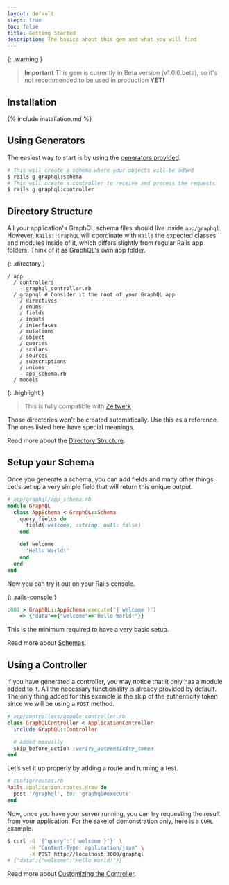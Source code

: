 ```yaml
---
layout: default
steps: true
toc: false
title: Getting Started
description: The basics about this gem and what you will find
---
```


{: .warning }
> **Important**
> This gem is currently in Beta version (v1.0.0.beta), so it's not recommended to be used in production **YET!**

## Installation

{% include installation.md %}

## Using Generators

The easiest way to start is by using the [generators provided](/guides/generators).

```bash
# This will create a schema where your objects will be added
$ rails g graphql:schema
# This will create a controller to receive and process the requests
$ rails g graphql:controller
```

## Directory Structure

All your application's GraphQL schema files should live inside `app/graphql`.
However, `Rails::GraphQL` will coordinate with `Rails` the expected classes and
modules inside of it, which differs slightly from regular Rails app folders.
Think of it as GraphQL's own app folder.

{: .directory }
```
/ app
  / controllers
    - graphql_controller.rb
  / graphql # Consider it the root of your GraphQL app
    / directives
    / enums
    / fields
    / inputs
    / interfaces
    / mutations
    / object
    / queries
    / scalars
    / sources
    / subscriptions
    / unions
    - app_schema.rb
  / models
```

{: .highlight }
> This is fully compatible with
> <a href="https://github.com/fxn/zeitwerk" target="_blank" rel="external nofollow">Zeitwerk</a>.

Those directories won't be created automatically. Use this as a reference.
The ones listed here have special meanings.

Read more about the [Directory Structure](/guides/architecture#directory-structure).

## Setup your Schema

Once you generate a schema, you can add fields and many other things.
Let's set up a very simple field that will return this unique output.

```ruby
# app/graphql/app_schema.rb
module GraphQL
  class AppSchema < GraphQL::Schema
    query_fields do
      field(:welcome, :string, null: false)
    end

    def welcome
      'Hello World!'
    end
  end
end
```

Now you can try it out on your Rails console.

{: .rails-console }
```ruby
:001 > GraphQL::AppSchema.execute('{ welcome }')
    => {"data"=>{"welcome"=>"Hello World!"}}
```

This is the minimum required to have a very basic setup.

Read more about [Schemas](/guides/schemas).

## Using a Controller

If you have generated a controller, you may notice that it only has a module
added to it. All the necessary functionality is already provided by default.
The only thing added for this example is the skip of the authenticity token since
we will be using a `POST` method.

```ruby
# app/controllers/google_controller.rb
class GraphQLController < ApplicationController
  include GraphQL::Controller

  # Added manually
  skip_before_action :verify_authenticity_token
end
```

Let’s set it up properly by adding a route and running a test.

```ruby
# config/routes.rb
Rails.application.routes.draw do
  post '/graphql', to: 'graphql#execute'
end
```

Now, once you have your server running, you can try requesting the result from
your application. For the sake of demonstration only, here is a `CURL` example.

```bash
$ curl -d '{"query":"{ welcome }"}' \
       -H "Content-Type: application/json" \
       -X POST http://localhost:3000/graphql
# {"data":{"welcome":"Hello World!"}}
```

Read more about [Customizing the Controller](/guides/customizing/controller).

